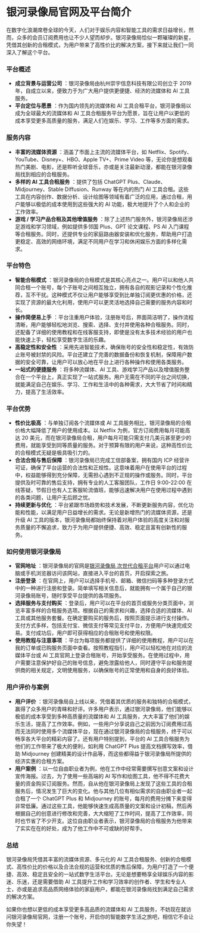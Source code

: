 # 银河录像局官网及平台简介

在数字化浪潮席卷全球的今天，人们对于娱乐内容和智能工具的需求日益增长，然而，众多的会员订阅费用也让不少人望而却步。银河录像局恰似一颗璀璨的新星，凭借其创新的合租模式，为用户带来了高性价比的解决方案，接下来就让我们一同深入了解这个平台。

### 平台概述

- **成立背景与运营公司** ：银河录像局由杭州崇宇信息科技有限公司创立于 2019 年，自成立以来，便致力于为广大用户提供更便捷、经济的流媒体和 AI 工具服务。
- **平台定位与愿景** ：作为国内领先的流媒体和 AI 工具合租平台，银河录像局以成为全球最大的流媒体和 AI 工具合租服务平台为愿景，旨在让用户以更低的成本享受更多高质量的服务，满足人们在娱乐、学习、工作等多方面的需求。

### 服务内容

- **丰富的流媒体资源** ：涵盖了市面上主流的流媒体平台，如 Netflix、Spotify、YouTube、Disney+、HBO、Apple TV+、Prime Video 等，无论你是想观看热门美剧、电影，还是聆听全球音乐，亦或是关注最新动漫，都能在银河录像局找到相应的合租服务。
- **多样的 AI 工具合租服务** ：提供了包括 ChatGPT Plus、Claude、Midjourney、Stable Diffusion、Runway 等在内的热门 AI 工具合租。这些工具在内容创作、数据分析、设计绘图等领域有着广泛的应用，通过合租，用户能够以极低的成本使用到这些强大的 AI 功能，极大地提升了个人和企业的工作效率。
- **游戏 / 学习产品合租及其他增值服务** ：除了上述热门服务外，银河录像局还涉足游戏和学习领域，例如提供多邻国 Plus、GPT 论文课程、PS AI 入门课程等合租服务。同时，还提供专业的家庭路由器安装和优化服务，帮助用户打造更稳定、高效的网络环境，满足不同用户在学习和休闲娱乐方面的多样化需求。

### 平台特色

- **智能合租模式** ：银河录像局的合租模式是其核心亮点之一。用户可以和他人共同合租一个账号，每个子账号之间相互独立，拥有各自的观影记录和个性化推荐，互不干扰。这种模式不仅让用户能够享受到比单独订阅更优惠的价格，还实现了资源的最大化利用，使用户可以更灵活地选择自己需要的服务内容和时长。
- **操作简便易上手** ：平台注重用户体验，注册账号后，界面简洁明了，操作流程清晰，用户能够轻松地浏览、搜索、选择、支付并使用各种合租服务。同时，还配备了详细的使用教程和在线客服支持，即使是没有太多技术经验的用户也能快速上手，轻松享受数字生活的乐趣。
- **高稳定性和安全性** ：采用先进智能技术，确保账号的安全性和稳定性，有效防止账号被封禁的风险。平台还建立了完善的数据备份和恢复机制，保障用户数据的安全可靠，让用户可以放心地在平台上进行各种操作和使用各类服务。
- **一站式的便捷服务** ：将多种流媒体、AI 工具、游戏学习产品以及增值服务整合在一个平台上，真正实现了一站式服务。用户无需在不同的平台之间切换，就能满足自己在娱乐、学习、工作和生活中的各种需求，大大节省了时间和精力，提高了生活效率。

### 平台优势

- **性价比极高** ：与单独订阅各个流媒体或 AI 工具服务相比，银河录像局的合租价格大幅降低了用户的使用成本。以 Netflix 为例，官方订阅费用每月可能高达 20 美元，而在银河录像局合租，用户每月可能只需支付几美元甚至更少的费用，就能享受到同等质量的服务。对于预算有限的用户来说，这种高性价比的合租模式无疑是极具吸引力的。
- **合法合规与售后保障** ：银河录像局已完成工信部备案，拥有国内 ICP 经营许可证，确保了平台运营的合法性和正规性。这意味着用户在使用平台的过程中，权益能够得到充分保障，无需担心遇到不正规的操作或服务。同时，平台提供及时可靠的售后支持，拥有专业的人工客服团队，工作日 9:00-22:00 在线答疑，节假日也有人工客服轮流值班，能够迅速解决用户在使用过程中遇到的各类问题，让用户无后顾之忧。
- **持续更新与优化** ：平台紧跟市场趋势和技术发展，不断更新服务内容，优化功能和性能，以满足用户日益增长的需求。无论是新增热门的流媒体资源，还是升级 AI 工具的版本，银河录像局都始终保持着对用户体验的高度关注和对服务质量的不懈追求，致力于为用户提供便捷、高效、稳定且富有创新性的服务。

### 如何使用银河录像局

- **官网地址** ：银河录像局的官网是[银河录像局 次世代合租平台](https://nf.video/Y7SG6)用户可以通过电脑或手机浏览器访问该网站，直接进入平台的首页，开启探索之旅。
- **注册登录** ：在官网上，用户可以选择手机号、邮箱、微信扫码等多种登录方式中的一种进行注册和登录。简单填写相关信息后，就能拥有一个属于自己的银河录像局账号，随时享受平台提供的各项服务。
- **选择服务与支付购买** ：登录后，用户可以在平台的首页或服务分类页面中，浏览丰富多样的合租服务选项。根据自己的需求和兴趣，选择合适的流媒体、AI 工具或其他服务套餐。在确定要购买的服务后，按照页面提示进行支付操作。支付方式多样，包括支付宝、微信支付等常见支付平台，方便用户快速完成交易。支付成功后，用户即可获得相应的合租账号和使用权限。
- **使用教程与注意事项** ：平台为每项服务都提供了详细的使用教程，用户可以在我的订单或已购服务页面中查看。按照教程指引，用户可以轻松地在对应的流媒体平台或 AI 工具官网上登录合租账号，开始享受服务。在使用过程中，用户需要注意保护好自己的账号信息，避免泄露给他人，同时遵守平台和服务提供商的相关规定，文明使用服务，以确保账号的正常使用和自身的良好体验。

### 用户评价与案例

- **用户评价** ：银河录像局自上线以来，凭借着其优质的服务和独特的合租模式，赢得了众多用户的青睐和好评。许多用户表示，通过银河录像局，他们能够以极低的成本享受到多种高质量的流媒体和 AI 工具服务，大大丰富了他们的娱乐生活，提高了工作效率。例如，一些用户分享说自己之前因为订阅费用过高而无法同时使用多个流媒体平台，现在通过银河录像局的合租服务，终于可以畅享各大平台的精彩内容了。还有用户特别提到，平台的 AI 工具合租服务为他们的工作带来了极大的便利，如利用 ChatGPT Plus 提高文档撰写效率，借助 Midjourney 创建精美的设计作品等，而这些都得益于银河录像局所提供的经济实惠的合租方案。
- **用户案例** ：以一位自由职业者为例，他在工作中经常需要撰写创意文案和设计宣传海报。过去，为了使用一些高端的 AI 写作和绘图工具，他不得不花费大量的资金购买订阅服务。然而，自从他在银河录像局上发现了这些工具的合租服务后，情况发生了巨大的变化。他与其他几位有相似需求的自由职业者一起合租了一个 ChatGPT Plus 和 Midjourney 的账号，每月的费用分摊下来变得非常低廉。通过这些工具，他能够快速生成高质量的文案和设计初稿，然后再根据自己的创意进行修改和完善，大大缩短了工作时间，提高了工作效率，同时也节省了不少开支。这位自由职业者表示，银河录像局的合租服务为他带来了实实在在的好处，成为了他工作中不可或缺的好帮手。

### 总结

银河录像局凭借其丰富的流媒体资源、多元化的 AI 工具合租服务、创新的合租模式、高性价比的价格以及合法合规的运营和优质的售后保障，为用户打造了一个便捷、高效、稳定且安全的一站式数字生活平台。无论是想要畅享全球娱乐内容的影迷、乐迷，还是需要借助 AI 工具提升工作和学习效率的创作者、学生和专业人士，亦或是追求高品质网络体验的家庭用户，都能在银河录像局找到满足自己需求的解决方案。

如果你也想以更低的成本享受更多高品质的流媒体和 AI 工具服务，不妨现在就访问银河录像局官网，注册一个账号，开启你的智能数字生活之旅吧，相信它不会让你失望！
